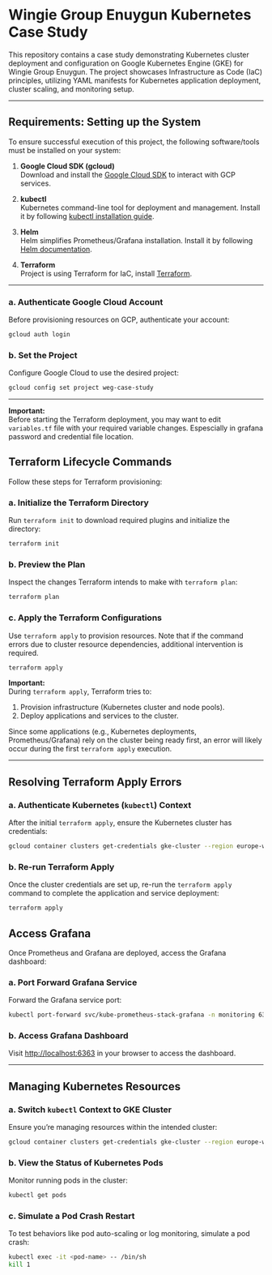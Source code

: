 # Wingie Group Enuygun Kubernetes Case Study

This repository contains a case study demonstrating Kubernetes cluster deployment and configuration on Google Kubernetes Engine (GKE) for Wingie Group Enuygun. The project showcases Infrastructure as Code (IaC) principles, utilizing YAML manifests for Kubernetes application deployment, cluster scaling, and monitoring setup.

---

## Requirements: Setting up the System

To ensure successful execution of this project, the following software/tools must be installed on your system:

1. **Google Cloud SDK (gcloud)**  
   Download and install the [Google Cloud SDK](https://cloud.google.com/sdk/docs/install) to interact with GCP services.
   
2. **kubectl**  
   Kubernetes command-line tool for deployment and management. Install it by following [kubectl installation guide](https://kubernetes.io/docs/tasks/tools/install-kubectl/).
   
3. **Helm**  
   Helm simplifies Prometheus/Grafana installation. Install it by following [Helm documentation](https://helm.sh/docs/intro/install/).

4. **Terraform**  
   Project is using Terraform for IaC, install [Terraform](https://developer.hashicorp.com/terraform/downloads).

---

### a. Authenticate Google Cloud Account  
Before provisioning resources on GCP, authenticate your account:  
```bash
gcloud auth login
```  

### b. Set the Project  
Configure Google Cloud to use the desired project:  
```bash
gcloud config set project weg-case-study
```

---
**Important:**  
Before starting the Terraform deployment, you may want to edit `variables.tf` file with your required variable changes. Espescially in grafana password and credential file location.


## Terraform Lifecycle Commands  

Follow these steps for Terraform provisioning:

### a. Initialize the Terraform Directory  
Run `terraform init` to download required plugins and initialize the directory:  
```bash
terraform init
```

### b. Preview the Plan  
Inspect the changes Terraform intends to make with `terraform plan`:  
```bash
terraform plan
```

### c. Apply the Terraform Configurations  
Use `terraform apply` to provision resources. Note that if the command errors due to cluster resource dependencies, additional intervention is required.  
```bash
terraform apply
```

**Important:**  
During `terraform apply`, Terraform tries to:
1. Provision infrastructure (Kubernetes cluster and node pools).
2. Deploy applications and services to the cluster.

Since some applications (e.g., Kubernetes deployments, Prometheus/Grafana) rely on the cluster being ready first, an error will likely occur during the first `terraform apply` execution.

---

## Resolving Terraform Apply Errors  

### a. Authenticate Kubernetes (`kubectl`) Context  
After the initial `terraform apply`, ensure the Kubernetes cluster has credentials:  
```bash
gcloud container clusters get-credentials gke-cluster --region europe-west1 --project weg-case-study
```

### b. Re-run Terraform Apply  
Once the cluster credentials are set up, re-run the `terraform apply` command to complete the application and service deployment:  
```bash
terraform apply
```

## Access Grafana  

Once Prometheus and Grafana are deployed, access the Grafana dashboard:  

### a. Port Forward Grafana Service  
Forward the Grafana service port:  
```bash
kubectl port-forward svc/kube-prometheus-stack-grafana -n monitoring 6363:80
```

### b. Access Grafana Dashboard  
Visit [http://localhost:6363](http://localhost:6363) in your browser to access the dashboard.

---

## Managing Kubernetes Resources  

### a. Switch `kubectl` Context to GKE Cluster  
Ensure you’re managing resources within the intended cluster:  
```bash
gcloud container clusters get-credentials gke-cluster --region europe-west1 --project weg-case-study
```

### b. View the Status of Kubernetes Pods  
Monitor running pods in the cluster:  
```bash
kubectl get pods
```

### c. Simulate a Pod Crash Restart  
To test behaviors like pod auto-scaling or log monitoring, simulate a pod crash:  
```bash
kubectl exec -it <pod-name> -- /bin/sh
kill 1
```